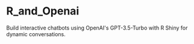 # R_and_Openai
Build interactive chatbots using OpenAI's GPT-3.5-Turbo with R Shiny for dynamic conversations.

